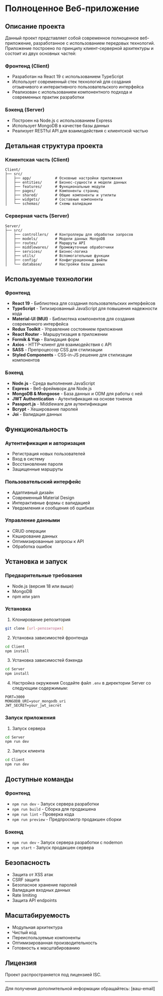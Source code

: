 # Полноценное Веб-приложение

## Описание проекта

Данный проект представляет собой современное полноценное веб-приложение, разработанное с использованием передовых технологий. Приложение построено по принципу клиент-серверной архитектуры и состоит из двух основных частей:

### Фронтенд (Client)

- Разработан на React 19 с использованием TypeScript
- Использует современный стек технологий для создания отзывчивого и интерактивного пользовательского интерфейса
- Реализован с использованием компонентного подхода и современных практик разработки

### Бэкенд (Server)

- Построен на Node.js с использованием Express
- Использует MongoDB в качестве базы данных
- Реализует RESTful API для взаимодействия с клиентской частью

## Детальная структура проекта

### Клиентская часть (Client)

```
Client/
├── src/
│   ├── app/           # Основные настройки приложения
│   ├── entities/      # Бизнес-сущности и модели данных
│   ├── features/      # Функциональные модули
│   ├── pages/         # Компоненты страниц
│   ├── shared/        # Общие компоненты и утилиты
│   ├── widgets/       # Составные компоненты
│   └── schemas/       # Схемы валидации
```

### Серверная часть (Server)

```
Server/
├── src/
│   ├── controllers/   # Контроллеры для обработки запросов
│   ├── models/        # Модели данных MongoDB
│   ├── routes/        # Маршруты API
│   ├── middlewares/   # Промежуточные обработчики
│   ├── services/      # Бизнес-логика
│   ├── utils/         # Вспомогательные функции
│   ├── config/        # Конфигурационные файлы
│   └── database/      # Настройки базы данных
```

## Используемые технологии

### Фронтенд

- **React 19** - Библиотека для создания пользовательских интерфейсов
- **TypeScript** - Типизированный JavaScript для повышения надежности кода
- **Material-UI (MUI)** - Библиотека компонентов для создания современного интерфейса
- **Redux Toolkit** - Управление состоянием приложения
- **React Router** - Маршрутизация в приложении
- **Formik & Yup** - Валидация форм
- **Axios** - HTTP-клиент для взаимодействия с API
- **SASS** - Препроцессор CSS для стилизации
- **Styled Components** - CSS-in-JS решение для стилизации компонентов

### Бэкенд

- **Node.js** - Среда выполнения JavaScript
- **Express** - Веб-фреймворк для Node.js
- **MongoDB & Mongoose** - База данных и ODM для работы с ней
- **JWT Authentication** - Аутентификация на основе токенов
- **Passport.js** - Middleware для аутентификации
- **Bcrypt** - Хеширование паролей
- **Joi** - Валидация данных

## Функциональность

### Аутентификация и авторизация

- Регистрация новых пользователей
- Вход в систему
- Восстановление пароля
- Защищенные маршруты

### Пользовательский интерфейс

- Адаптивный дизайн
- Современный Material Design
- Интерактивные формы с валидацией
- Уведомления и сообщения об ошибках

### Управление данными

- CRUD операции
- Кэширование данных
- Оптимизированные запросы к API
- Обработка ошибок

## Установка и запуск

### Предварительные требования

- Node.js (версия 18 или выше)
- MongoDB
- npm или yarn

### Установка

1. Клонирование репозитория

```bash
git clone [url-репозитория]
```

2. Установка зависимостей фронтенда

```bash
cd Client
npm install
```

3. Установка зависимостей бэкенда

```bash
cd Server
npm install
```

4. Настройка окружения
   Создайте файл `.env` в директории Server со следующим содержимым:

```
PORT=3000
MONGODB_URI=your_mongodb_uri
JWT_SECRET=your_jwt_secret
```

### Запуск приложения

1. Запуск сервера

```bash
cd Server
npm run dev
```

2. Запуск клиента

```bash
cd Client
npm run dev
```

## Доступные команды

### Фронтенд

- `npm run dev` - Запуск сервера разработки
- `npm run build` - Сборка для продакшена
- `npm run lint` - Проверка кода
- `npm run preview` - Предпросмотр продакшен сборки

### Бэкенд

- `npm run dev` - Запуск сервера разработки с nodemon
- `npm start` - Запуск продакшен сервера

## Безопасность

- Защита от XSS атак
- CSRF защита
- Безопасное хранение паролей
- Валидация входных данных
- Rate limiting
- Защита API endpoints

## Масштабируемость

- Модульная архитектура
- Чистый код
- Переиспользуемые компоненты
- Оптимизированная производительность
- Готовность к масштабированию

## Лицензия

Проект распространяется под лицензией ISC.

---

Для получения дополнительной информации обращайтесь: [ваш-email]
